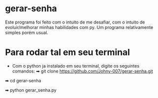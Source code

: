# gerar-senha

Este programa foi feito com o intuito de me desafiar, com o intuito de evoluir/melhorar minhas habilidades com py. Um programa relativamente simples porém usual.

# Para rodar tal em seu terminal
- Com o python ja instalado em seu terminal, digite os seguintes comandos:
➡ git clone https://github.com/Johny-007/gerar-senha.git      

➡ cd gerar-senha   

➡ python gerar_senha.py   
